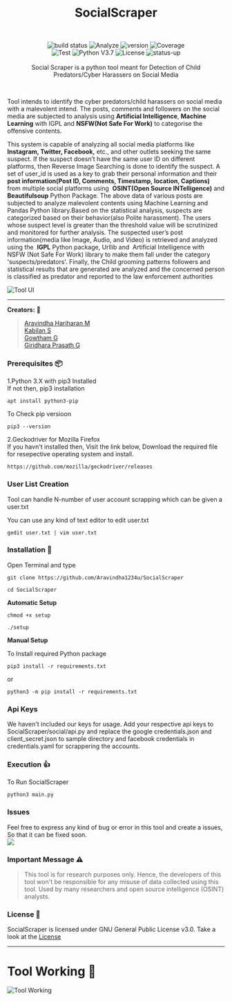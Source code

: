 <H1 align="center">SocialScraper</h1><br>
<p align="center">
  <img src="https://img.shields.io/badge/build-passed-brightgreen" alt="build status">
  <img src="https://img.shields.io/badge/analyze-passed-rightgreen" alt="Analyze">
  <img src="https://img.shields.io/badge/tests-477%20passed%2C%202%20failed-red" alt="version">
  <img src="https://img.shields.io/badge/coverage-75%25-green" alt="Coverage"></br>
  <img src="https://img.shields.io/badge/dependencies-up%20to%20date-brightgreen" alt="Test">
  <img src="https://img.shields.io/badge/python-v3.7-blue" alt="Python V3.7">
  <img src="https://img.shields.io/badge/license-MIT-green" alt="License">
  <img src="https://img.shields.io/badge/Status-up-brightgreen" alt="status-up"><br><br>
Social Scraper is a python tool meant for Detection of Child Predators/Cyber Harassers on Social Media
</p><br>

Tool intends to identify the cyber predators/child harassers on social media with a malevolent intend. The posts, comments and followers on the social media are subjected to analysis using **Artificial Intelligence**, **Machine Learning** with IGPL and **NSFW(Not Safe For Work)** to categorise the offensive contents.

This system is capable of analyzing all social media platforms like **Instagram, Twitter, Facebook,** etc., and other outlets seeking the same suspect. If the suspect doesn’t have the same user ID on different platforms, then Reverse Image Searching is done to identify the suspect. A set of user_id is used as a key to grab their personal information and their **post information(Post ID, Comments, Timestamp, location, Captions)** from multiple social platforms using ​ **OSINT(Open Source INTelligence)** and **Beautifulsoup** Python Package. The above data of various posts are subjected to analyze malevolent contents using Machine Learning and Pandas Python library.Based on the statistical analysis, suspects are categorized based on their behavior(also Polite harassment). The users whose suspect level is greater than the threshold value will be scrutinized and monitored for further analysis. The suspected user’s post information(media like Image, Audio, and Video) is retrieved and analyzed using the ​ **IGPL** Python package, ​ Urllib and ​ Artificial Intelligence with ​ NSFW (Not Safe For Work) library to make them fall under the category 'suspects/predators'. Finally, the Child grooming patterns followers and statistical results that are generated are analyzed and the concerned person is classified as predator and reported to the law enforcement authorities

![Tool UI](https://drive.google.com/uc?export=view&id=1e5smGCgv0GavbmotU3_ntOpo1FNGUez0)
***

**Creators:**  :bust_in_silhouette:
> [Aravindha Hariharan M](https://github.com/Aravindha1234u)  
> [Kabilan S](https://github.com/kabilan1290)  
> [Gowtham G](https://github.com/Gowtham-18)  
> [Giridhara Prasath G](https://github.com/giridhar30)   



### Prerequisites  :package:
1.Python 3.X with pip3 Installed  
If not then, pip3 installation  
```
apt install python3-pip
```  
To Check pip versioon  
```
pip3 --version
```

2.Geckodriver for Mozilla Firefox  
If you havn't installed then,
Visit the link below, Download the required file for resepective operating system and install.
```
https://github.com/mozilla/geckodriver/releases
```

### User List Creation
Tool can handle N-number of user account scrapping which can be given a user.txt

You can use any kind of text editor to edit user.txt
```
gedit user.txt | vim user.txt
```
### Installation  :floppy_disk:
Open Terminal and type
```
git clone https://github.com/Aravindha1234u/SocialScraper

cd SocialScraper
```
**Automatic Setup**

```
chmod +x setup

./setup
```

**Manual Setup**

To Install required Python package

```
pip3 install -r requirements.txt
```
or
```
python3 -m pip install -r requirements.txt
```
### Api Keys
We haven't included our keys for usage. Add your respective api keys to SocialScraper/social/api.py and replace the google credentials.json and client_secret.json to sample directory and facebook credentials in credentials.yaml for scrappering the accounts.

### Execution  :+1:
To Run SocialScraper
```
python3 main.py
```
### Issues
Feel free to express any kind of bug or error in this tool and create a issues, So that it can be fixed soon.<br>
<a href="https://github.com/Aravindha1234u/SocialScraper/issues"><img src="https://img.shields.io/badge/issues-33-yellow" /></a>

### Important Message  :warning:

>This tool is for research purposes only. Hence, the developers of this tool won't be responsible for any misuse of data collected using this tool. Used by many researchers and open source intelligence (OSINT) analysts.

### License  :page_facing_up:
SocialScraper is licensed under GNU General Public License v3.0. Take a look at the [License](https://github.com/Aravindha1234u/SocialScraper/blob/master/LICENSE)

***
# Tool Working :flower_playing_cards:
![Tool Working](https://drive.google.com/uc?export=view&id=1y2SVImVtBh_kviigOfFg2Sj2NP98i7Wr)
